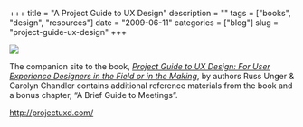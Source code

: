 +++
title = "A Project Guide to UX Design"
description = ""
tags = ["books", "design", "resources"]
date = "2009-06-11"
categories = ["blog"]
slug = "project-guide-ux-design"
+++



  <div class="notebook-screenshot"><a href="http://projectuxd.com/"><img src="//media.konigi.com/bluga/wt4a311c7e49209.jpg"/></a></div><p>The companion site to the book, <a href="http://projectuxd.com/"><em>Project Guide to UX Design: For User Experience Designers in the Field or in the Making</em></a>, by authors Russ Unger &amp; Carolyn Chandler contains additional reference materials from the book and a bonus chapter, “A Brief Guide to Meetings”.</p>
    
  <a href="http://projectuxd.com/">http://projectuxd.com/</a>
